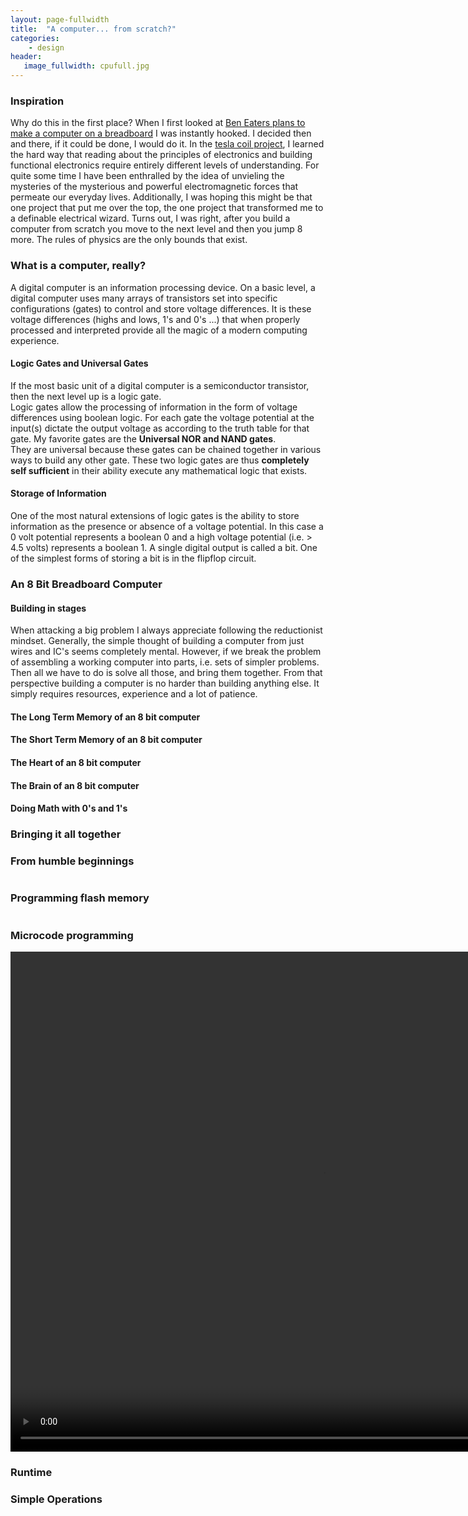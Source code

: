 ```yaml
---
layout: page-fullwidth
title:  "A computer... from scratch?"
categories:
    - design
header:
   image_fullwidth: cpufull.jpg
---
```

<h3>Inspiration</h3>
<p> Why do this in the first place? When I first looked at <a href="https://eater.net/8bit/"> Ben Eaters plans to make a computer on a breadboard</a> I was instantly hooked. I decided then and there, if it could be done, I would do it. In the <a href="/design/Tesla_Coil">tesla coil project</a>, I learned the hard way that reading about the principles of electronics and building functional electronics require entirely different levels of understanding. For quite some time I have been enthralled by the idea of unvieling the mysteries of the mysterious and powerful electromagnetic forces that permeate our everyday lives. Additionally, I was hoping this might be that one project that put me over the top, the one project that transformed me to a definable electrical wizard. Turns out, I was right, after you build a computer from scratch you move to the next level and then you jump 8 more. The rules of physics are the only bounds that exist.</p>
<h3><strong>What is a computer, really?</strong></h3>
A digital computer is an information processing device. On a basic level, a digital computer uses many arrays of transistors set into specific configurations (gates) to control and store voltage differences. It is these voltage differences (highs and lows, 1's and 0's ...) that when properly processed and interpreted provide all the magic of a modern computing experience.
<h4>Logic Gates and Universal Gates</h4>
If the most basic unit of a digital computer is a semiconductor transistor, then the next level up is a logic gate.
<div class="row">
    <div class="column.large-centered">
    <img src="{{ site.urlimg }}LogicGates0.png" alt="">
    </div>
</div>
Logic gates allow the processing of information in the form of voltage differences using boolean logic. For each gate the voltage potential at the input(s) dictate the output voltage as according to the truth table for that gate. My favorite gates are the <strong>Universal NOR and NAND gates</strong>. 
<div class="row">
    <div class="column.large-centered">
    <img src="{{ site.urlimg }}NOR.png" alt="">
    </div>
</div>
<div class="row">
    <div class="column.large-centered">
    <img src="{{ site.urlimg }}NAND.png" alt="">
    </div>
</div>
They are universal because these gates can be chained together in various ways to build any other gate. These two logic gates are thus <strong>completely self sufficient</strong> in their ability execute any mathematical logic that exists.

<h4>Storage of Information</h4>
One of the most natural extensions of logic gates is the ability to store information as the presence or absence of a voltage potential. In this case a 0 volt potential represents a boolean 0 and a high voltage potential (i.e. > 4.5 volts) represents a boolean 1. A single digital output is called a bit. One of the simplest forms of storing a bit is in the flipflop circuit.
<div class="row">
    <div class="column.large-centered">
    <img src="{{ site.urlimg }}FlipFlop.png" alt="">
    </div>
</div>

<!-- <p><strong>Boolean mathematics</strong></p>
<p></p> -->


<h3><strong>An 8 Bit Breadboard Computer</strong></h3>
<h4>Building in stages</h4>
When attacking a big problem I always appreciate following the reductionist mindset. Generally, the simple thought of building a computer from just wires and IC's seems completely mental. However, if we break the problem of assembling a working computer into parts, i.e. sets of simpler problems. Then all we have to do is solve all those, and bring them together. From that perspective building a computer is no harder than building anything else. It simply requires resources, experience and a lot of patience.
<h4>The Long Term Memory of an 8 bit computer</h4>

<h4>The Short Term Memory of an 8 bit computer</h4>

<h4>The Heart of an 8 bit computer</h4>

<h4>The Brain of an 8 bit computer</h4>

<h4>Doing Math with 0's and 1's</h4>

<h3>Bringing it all together</h3>


<h3><strong>From humble beginnings</strong></h3>
<div class="row">
    <div class="column.large-centered">
    <img src="{{ site.urlimg }}cpustage2.jpg" alt="">
    </div>
</div>
<h3><strong>Programming flash memory</strong></h3>
<div class="row">
    <div class="column.large-centered">
    <img src="{{ site.urlimg }}cpuprog1.jpg" alt="">
    </div>
</div>

<h3><strong>Microcode programming</strong></h3>
<video width="1000" height="800" controls>
  <source src="/images/eepromprogammer.mp4" type="video/mp4">
<source src="movie.ogg" type="video/ogg">
Your browser does not support the video tag.
</video>


<h3><strong>Runtime</strong></h3>
<!-- <div class="row">
    <div class="column.large-centered">
    <img src="{{ site.urlimg }}" alt="">
    </div>
</div> -->

<h3><strong>Simple Operations</strong></h3>
<!-- <video width="1000" height="800" controls>
  <source src="/images/eepromprogammer.mp4" type="video/mp4">
<source src="movie.ogg" type="video/ogg">
Your browser does not support the video tag.
</video> -->
